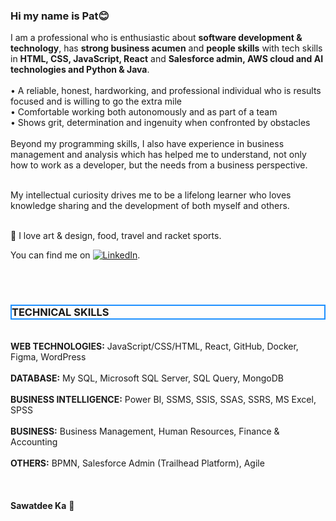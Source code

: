 ### Hi my name is Pat😊

I am a professional who is enthusiastic about <b>software development & technology</b>, has <b>strong business acumen</b> and <b>people skills</b> with tech skills in <b>HTML, CSS, JavaScript, React</b> and <b>Salesforce admin, AWS cloud and AI technologies and Python & Java</b>.
</br></br>
•	A reliable, honest, hardworking, and professional individual who is results focused and is willing to go the extra mile</br>
•	Comfortable working both autonomously and as part of a team</br>
•	Shows grit, determination and ingenuity when confronted by obstacles</br></br>
Beyond my programming skills, I also have experience in business management and analysis which has helped me to understand, not only how to work as a developer, but the needs from a business perspective. </br></br>

My intellectual curiosity drives me to be a lifelong learner who loves knowledge sharing and the development of both myself and others.


</br>
🥰 I love art & design, food, travel and racket sports.


You can find me on [![LinkedIn][2.2]][2].

<!-- Icons -->
[2.2]: https://raw.githubusercontent.com/MartinHeinz/MartinHeinz/master/linkedin-3-16.png (LinkedIn icon without padding)
<!-- Links to your social media accounts -->
[2]: https://www.linkedin.com/in/duangruethai-pat-pornthanes-55855991/
</br>
</br>


<h3 style="border:2px solid DodgerBlue;">TECHNICAL SKILLS</h3>
</br>
<b>WEB TECHNOLOGIES:</b>       JavaScript/CSS/HTML, React, GitHub, Docker, Figma, WordPress </br></br>
<b>DATABASE:</b>               My SQL, Microsoft SQL Server, SQL Query, MongoDB </br></br>
<b>BUSINESS INTELLIGENCE:</b>  Power BI, SSMS, SSIS, SSAS, SSRS, MS Excel, SPSS </br></br>
<b>BUSINESS:</b>               Business Management, Human Resources, Finance & Accounting </br></br>
<b>OTHERS:</b>                 BPMN, Salesforce Admin (Trailhead Platform), Agile </br></br>

</br>
</br>
<b>Sawatdee Ka</b> 🙏
